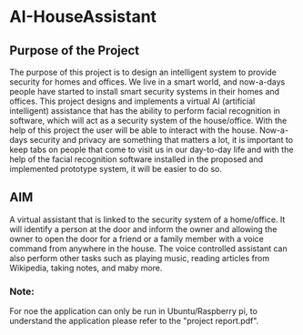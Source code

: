 # AI-HouseAssistant
## Purpose of the Project
The purpose of this project is to design an intelligent system to provide security for homes and offices. We live in a smart world, and now-a-days people have started to install smart security systems in their homes and offices. This project designs and implements a virtual AI (artificial intelligent) assistance that has the ability to perform facial recognition in software, which will act as a security system of the house/office. With the help of this project the user will be able to interact with the house. Now-a-days security and privacy are something that matters a lot, it is important to keep tabs on people that come to visit us in our day-to-day life and with the help of the facial recognition software installed in the proposed and implemented prototype system, it will be easier to do so.

## AIM
A virtual assistant that is linked to the security system of a home/office. It will identify a person at the door and inform the owner and allowing the owner to open the door for a friend or a family member with a voice command from anywhere in the house. The voice controlled assistant can also perform other tasks such as playing music, reading articles from Wikipedia, taking notes, and maby more.

### Note:
For noe the application can only be run in Ubuntu/Raspberry pi, to understand the application please refer to the "project report.pdf".
